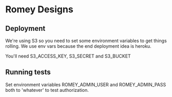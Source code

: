 # Romey Designs

## Deployment
We're using S3 so you need to set some environment variables to get things rolling.  We use env vars because the end deployment idea is heroku.

You'll need S3_ACCESS_KEY, S3_SECRET and S3_BUCKET


## Running tests
Set environment variables ROMEY_ADMIN_USER and ROMEY_ADMIN_PASS both to 'whatever' to test authorization.
